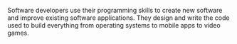 Software developers use their programming skills to create new software and improve existing software applications. They design and write the code used to build everything from operating systems to mobile apps to video games.
